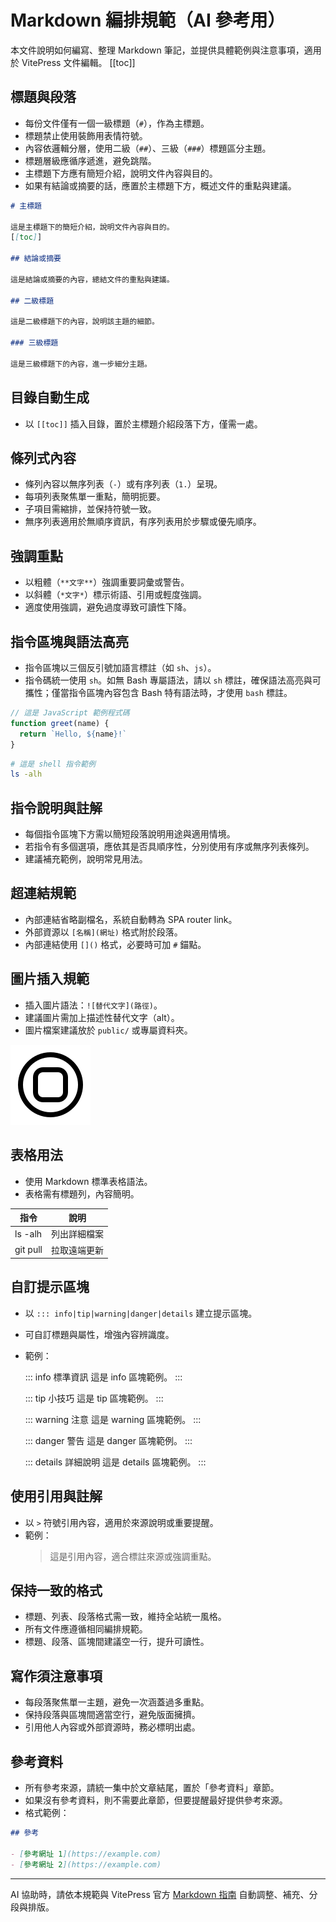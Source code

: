# Markdown 編排規範（AI 參考用）

本文件說明如何編寫、整理 Markdown 筆記，並提供具體範例與注意事項，適用於 VitePress 文件編輯。
[[toc]]

## 標題與段落

- 每份文件僅有一個一級標題（`#`），作為主標題。
- 標題禁止使用裝飾用表情符號。
- 內容依邏輯分層，使用二級（`##`）、三級（`###`）標題區分主題。
- 標題層級應循序遞進，避免跳階。
- 主標題下方應有簡短介紹，說明文件內容與目的。
- 如果有結論或摘要的話，應置於主標題下方，概述文件的重點與建議。

```markdown
# 主標題

這是主標題下的簡短介紹，說明文件內容與目的。
[[toc]]

## 結論或摘要

這是結論或摘要的內容，總結文件的重點與建議。

## 二級標題

這是二級標題下的內容，說明該主題的細節。

### 三級標題

這是三級標題下的內容，進一步細分主題。
```

## 目錄自動生成

- 以 `[[toc]]` 插入目錄，置於主標題介紹段落下方，僅需一處。

## 條列式內容

- 條列內容以無序列表（`-`）或有序列表（`1.`）呈現。
- 每項列表聚焦單一重點，簡明扼要。
- 子項目需縮排，並保持符號一致。
- 無序列表適用於無順序資訊，有序列表用於步驟或優先順序。

## 強調重點

- 以粗體（`**文字**`）強調重要詞彙或警告。
- 以斜體（`*文字*`）標示術語、引用或輕度強調。
- 適度使用強調，避免過度導致可讀性下降。

## 指令區塊與語法高亮

- 指令區塊以三個反引號加語言標註（如 `sh`、`js`）。
- 指令碼統一使用 `sh`。如無 Bash 專屬語法，請以 `sh` 標註，確保語法高亮與可攜性；僅當指令區塊內容包含 Bash 特有語法時，才使用 `bash` 標註。

```js
// 這是 JavaScript 範例程式碼
function greet(name) {
  return `Hello, ${name}!`
}
```

```sh
# 這是 shell 指令範例
ls -alh
```

## 指令說明與註解

- 每個指令區塊下方需以簡短段落說明用途與適用情境。
- 若指令有多個選項，應依其是否具順序性，分別使用有序或無序列表條列。
- 建議補充範例，說明常見用法。

## 超連結規範

- 內部連結省略副檔名，系統自動轉為 SPA router link。
- 外部資源以 `[名稱](網址)` 格式附於段落。
- 內部連結使用 `[]()` 格式，必要時可加 `#` 錨點。

<!-- 內部連結：[CSS 新行規則](./notes/css/newline)

外部連結：[VitePress 官方文件](https://vitepress.dev/guide/markdown) -->

## 圖片插入規範

- 插入圖片語法：`![替代文字](路徑)`。
- 建議圖片需加上描述性替代文字（alt）。
- 圖片檔案建議放於 `public/` 或專屬資料夾。

![網站 Logo](../public/logo.svg)

## 表格用法

- 使用 Markdown 標準表格語法。
- 表格需有標題列，內容簡明。

| 指令     | 說明         |
| -------- | ------------ |
| ls -alh  | 列出詳細檔案 |
| git pull | 拉取遠端更新 |

## 自訂提示區塊

- 以 `::: info|tip|warning|danger|details` 建立提示區塊。
- 可自訂標題與屬性，增強內容辨識度。
- 範例：

  ::: info 標準資訊
  這是 info 區塊範例。
  :::

  ::: tip 小技巧
  這是 tip 區塊範例。
  :::

  ::: warning 注意
  這是 warning 區塊範例。
  :::

  ::: danger 警告
  這是 danger 區塊範例。
  :::

  ::: details 詳細說明
  這是 details 區塊範例。
  :::

## 使用引用與註解

- 以 `>` 符號引用內容，適用於來源說明或重要提醒。
- 範例：
  > 這是引用內容，適合標註來源或強調重點。

## 保持一致的格式

- 標題、列表、段落格式需一致，維持全站統一風格。
- 所有文件應遵循相同編排規範。
- 標題、段落、區塊間建議空一行，提升可讀性。

## 寫作須注意事項

- 每段落聚焦單一主題，避免一次涵蓋過多重點。
- 保持段落與區塊間適當空行，避免版面擁擠。
- 引用他人內容或外部資源時，務必標明出處。

## 參考資料

- 所有參考來源，請統一集中於文章結尾，置於「參考資料」章節。
- 如果沒有參考資料，則不需要此章節，但要提醒最好提供參考來源。
- 格式範例：

```markdown
## 參考

- [參考網址 1](https://example.com)
- [參考網址 2](https://example.com)
```

---

AI 協助時，請依本規範與 VitePress 官方 [Markdown 指南](https://vitepress.dev/guide/markdown) 自動調整、補充、分段與排版。
